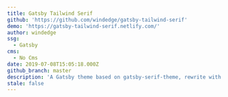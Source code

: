 ```yaml
---
title: Gatsby Tailwind Serif
github: 'https://github.com/windedge/gatsby-tailwind-serif'
demo: 'https://gatsby-tailwind-serif.netlify.com/'
author: windedge
ssg:
  - Gatsby
cms:
  - No Cms
date: 2019-07-08T15:05:18.000Z
github_branch: master
description: 'A Gatsby theme based on gatsby-serif-theme, rewrite with Tailwind CSS.'
stale: false
---
```

